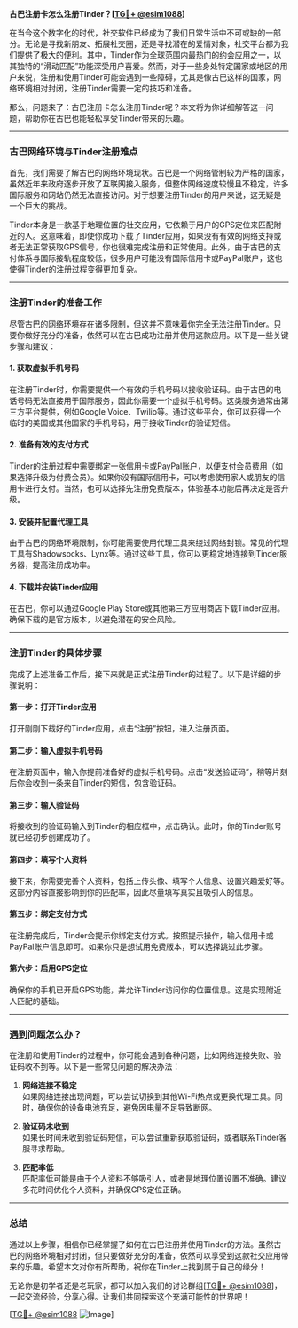 **古巴注册卡怎么注册Tinder？[[TG💪+ @esim1088](https://t.me/s/esim1088)]**

在当今这个数字化的时代，社交软件已经成为了我们日常生活中不可或缺的一部分。无论是寻找新朋友、拓展社交圈，还是寻找潜在的爱情对象，社交平台都为我们提供了极大的便利。其中，Tinder作为全球范围内最热门的约会应用之一，以其独特的“滑动匹配”功能深受用户喜爱。然而，对于一些身处特定国家或地区的用户来说，注册和使用Tinder可能会遇到一些障碍，尤其是像古巴这样的国家，网络环境相对封闭，注册Tinder需要一定的技巧和准备。

那么，问题来了：古巴注册卡怎么注册Tinder呢？本文将为你详细解答这一问题，帮助你在古巴也能轻松享受Tinder带来的乐趣。

---

### 古巴网络环境与Tinder注册难点

首先，我们需要了解古巴的网络环境现状。古巴是一个网络管制较为严格的国家，虽然近年来政府逐步开放了互联网接入服务，但整体网络速度较慢且不稳定，许多国际服务和网站仍然无法直接访问。对于想要注册Tinder的用户来说，这无疑是一个巨大的挑战。

Tinder本身是一款基于地理位置的社交应用，它依赖于用户的GPS定位来匹配附近的人。这意味着，即使你成功下载了Tinder应用，如果没有有效的网络支持或者无法正常获取GPS信号，你也很难完成注册和正常使用。此外，由于古巴的支付体系与国际接轨程度较低，很多用户可能没有国际信用卡或PayPal账户，这也使得Tinder的注册过程变得更加复杂。

---

### 注册Tinder的准备工作

尽管古巴的网络环境存在诸多限制，但这并不意味着你完全无法注册Tinder。只要你做好充分的准备，依然可以在古巴成功注册并使用这款应用。以下是一些关键步骤和建议：

#### 1. **获取虚拟手机号码**
   在注册Tinder时，你需要提供一个有效的手机号码以接收验证码。由于古巴的电话号码无法直接用于国际服务，因此你需要一个虚拟手机号码。这类服务通常由第三方平台提供，例如Google Voice、Twilio等。通过这些平台，你可以获得一个临时的美国或其他国家的手机号码，用于接收Tinder的验证短信。

#### 2. **准备有效的支付方式**
   Tinder的注册过程中需要绑定一张信用卡或PayPal账户，以便支付会员费用（如果选择升级为付费会员）。如果你没有国际信用卡，可以考虑使用家人或朋友的信用卡进行支付。当然，也可以选择先注册免费版本，体验基本功能后再决定是否升级。

#### 3. **安装并配置代理工具**
   由于古巴的网络环境限制，你可能需要使用代理工具来绕过网络封锁。常见的代理工具有Shadowsocks、Lynx等。通过这些工具，你可以更稳定地连接到Tinder服务器，提高注册成功率。

#### 4. **下载并安装Tinder应用**
   在古巴，你可以通过Google Play Store或其他第三方应用商店下载Tinder应用。确保下载的是官方版本，以避免潜在的安全风险。

---

### 注册Tinder的具体步骤

完成了上述准备工作后，接下来就是正式注册Tinder的过程了。以下是详细的步骤说明：

#### 第一步：打开Tinder应用
   打开刚刚下载好的Tinder应用，点击“注册”按钮，进入注册页面。

#### 第二步：输入虚拟手机号码
   在注册页面中，输入你提前准备好的虚拟手机号码。点击“发送验证码”，稍等片刻后你会收到一条来自Tinder的短信，包含验证码。

#### 第三步：输入验证码
   将接收到的验证码输入到Tinder的相应框中，点击确认。此时，你的Tinder账号就已经初步创建成功了。

#### 第四步：填写个人资料
   接下来，你需要完善个人资料，包括上传头像、填写个人信息、设置兴趣爱好等。这部分内容直接影响到你的匹配率，因此尽量填写真实且吸引人的信息。

#### 第五步：绑定支付方式
   在注册完成后，Tinder会提示你绑定支付方式。按照提示操作，输入信用卡或PayPal账户信息即可。如果你只是想试用免费版本，可以选择跳过此步骤。

#### 第六步：启用GPS定位
   确保你的手机已开启GPS功能，并允许Tinder访问你的位置信息。这是实现附近人匹配的基础。

---

### 遇到问题怎么办？

在注册和使用Tinder的过程中，你可能会遇到各种问题，比如网络连接失败、验证码收不到等。以下是一些常见问题的解决办法：

1. **网络连接不稳定**  
   如果网络连接出现问题，可以尝试切换到其他Wi-Fi热点或更换代理工具。同时，确保你的设备电池充足，避免因电量不足导致断网。

2. **验证码未收到**  
   如果长时间未收到验证码短信，可以尝试重新获取验证码，或者联系Tinder客服寻求帮助。

3. **匹配率低**  
   匹配率低可能是由于个人资料不够吸引人，或者是地理位置设置不准确。建议多花时间优化个人资料，并确保GPS定位正确。

---

### 总结

通过以上步骤，相信你已经掌握了如何在古巴注册并使用Tinder的方法。虽然古巴的网络环境相对封闭，但只要做好充分的准备，依然可以享受到这款社交应用带来的乐趣。希望本文对你有所帮助，祝你在Tinder上找到属于自己的缘分！

无论你是初学者还是老玩家，都可以加入我们的讨论群组[[TG💪+ @esim1088](https://t.me/s/esim1088)]，一起交流经验，分享心得。让我们共同探索这个充满可能性的世界吧！

[[TG💪+ @esim1088](https://t.me/s/esim1088) ![Image](https://i.postimg.cc/4NQfJmqS/Snipaste-2025-05-13-00-14-12.png)]